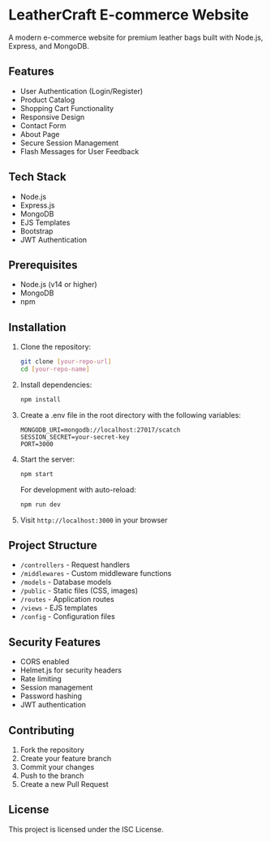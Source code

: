 # LeatherCraft E-commerce Website

A modern e-commerce website for premium leather bags built with Node.js, Express, and MongoDB.

## Features

- User Authentication (Login/Register)
- Product Catalog
- Shopping Cart Functionality
- Responsive Design
- Contact Form
- About Page
- Secure Session Management
- Flash Messages for User Feedback

## Tech Stack

- Node.js
- Express.js
- MongoDB
- EJS Templates
- Bootstrap
- JWT Authentication

## Prerequisites

- Node.js (v14 or higher)
- MongoDB
- npm

## Installation

1. Clone the repository:
   ```bash
   git clone [your-repo-url]
   cd [your-repo-name]
   ```

2. Install dependencies:
   ```bash
   npm install
   ```

3. Create a .env file in the root directory with the following variables:
   ```
   MONGODB_URI=mongodb://localhost:27017/scatch
   SESSION_SECRET=your-secret-key
   PORT=3000
   ```

4. Start the server:
   ```bash
   npm start
   ```

   For development with auto-reload:
   ```bash
   npm run dev
   ```

5. Visit `http://localhost:3000` in your browser

## Project Structure

- `/controllers` - Request handlers
- `/middlewares` - Custom middleware functions
- `/models` - Database models
- `/public` - Static files (CSS, images)
- `/routes` - Application routes
- `/views` - EJS templates
- `/config` - Configuration files

## Security Features

- CORS enabled
- Helmet.js for security headers
- Rate limiting
- Session management
- Password hashing
- JWT authentication

## Contributing

1. Fork the repository
2. Create your feature branch
3. Commit your changes
4. Push to the branch
5. Create a new Pull Request

## License

This project is licensed under the ISC License. 